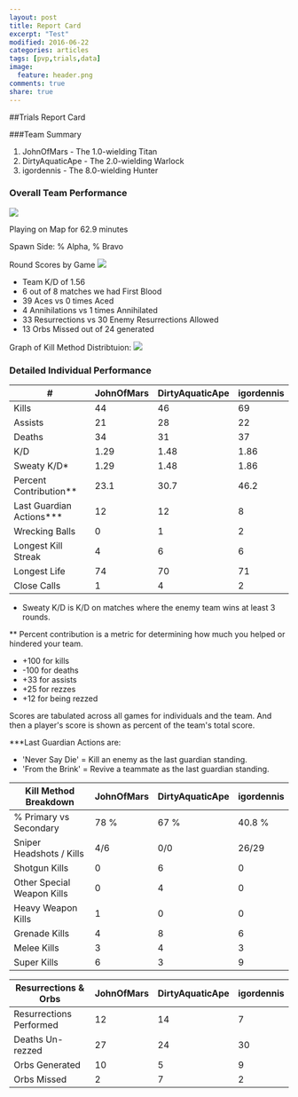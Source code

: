```yaml
---
layout: post
title: Report Card
excerpt: "Test"
modified: 2016-06-22
categories: articles
tags: [pvp,trials,data]
image:
  feature: header.png
comments: true
share: true
---
```


##Trials Report Card

###Team Summary

1. JohnOfMars - The 1.0-wielding Titan
2. DirtyAquaticApe - The 2.0-wielding Warlock
3. igordennis - The 8.0-wielding Hunter


### Overall Team Performance

![](https://www.bungie.net/img/theme/destiny/bgs/pgcrs/widows_court.jpg)

Playing on Map for 62.9 minutes

Spawn Side: % Alpha, % Bravo

Round Scores by Game
![](http://johnofmars.github.io/images/headers/trials2.jpg)

- Team K/D of 1.56
- 6 out of 8 matches we had First Blood	
- 39 Aces vs 0 times Aced
- 4 Annihilations vs 1 times Annihilated
- 33 Resurrections vs 30 Enemy Resurrections Allowed
- 13 Orbs Missed out of 24 generated

Graph of Kill Method Distribtuion:
![](http://johnofmars.github.io/images/headers/trials2.jpg)



### Detailed Individual Performance

| #                      	| JohnOfMars 	| DirtyAquaticApe 	| igordennis 	|
|------------------------	|-----------	|-----------	|-----------	|
| Kills                  	| 44     	| 46     	| 69     	|
| Assists                	| 21     	| 28     	| 22     	|
| Deaths                 	| 34     	| 31     	| 37     	|
| K/D                    	| 1.29    	| 1.48    	| 1.86    	|
| Sweaty K/D*             	| 1.29   	| 1.48   	| 1.86    	|
| Percent Contribution**  	| 23.1   	| 30.7   	| 46.2   	|
| Last Guardian Actions*** | 12   	| 12   	| 8   	|
| Wrecking Balls         	| 0    	| 1    	| 2    	|
| Longest Kill Streak    	| 4   	| 6   	| 6   	|
| Longest Life           	| 74    	| 70    	| 71    	|
| Close Calls            	| 1    	| 4    	| 2    	|


* Sweaty K/D is K/D on matches where the enemy team wins at least 3 rounds.

** Percent contribution is a metric for determining how much you helped or hindered your team.

- +100 for kills
- -100 for deaths
- +33 for assists
- +25 for rezzes
- +12 for being rezzed

Scores are tabulated across all games for individuals and the team. And then a player's score is shown as percent of the team's total score.

***Last Guardian Actions are:

- 'Never Say Die' = Kill an enemy as the last guardian standing.
- 'From the Brink' = Revive a teammate as the last guardian standing.


| Kill Method Breakdown        	| JohnOfMars      	| DirtyAquaticApe      	| igordennis      	|
|----------------------------	|----------------	|----------------	|----------------	|
| % Primary vs Secondary     	| 78 %      	| 67 %      	| 40.8 %      	|
| Sniper Headshots / Kills   	| 4/6 	| 0/0 	| 26/29 	|
| Shotgun Kills              	| 0         	| 6         	| 0         	|
| Other Special Weapon Kills 	| 0         	| 4         	| 0         	|
| Heavy Weapon Kills         	| 1         	| 0         	| 0         	|
| Grenade Kills              	| 4          	| 8          	| 6          	|
| Melee Kills                	| 3          	| 4          	| 3          	|
| Super Kills                	| 6          	| 3          	| 9          	|

| Resurrections & Orbs      	| JohnOfMars      	| DirtyAquaticApe      	| igordennis      	|
|----------------------------	|----------------	|----------------	|----------------	|
| Resurrections Performed    	| 12        	| 14        	| 7        	|
| Deaths Un-rezzed           	| 27       	| 24       	| 30       	|
| Orbs Generated             	| 10       	| 5       	| 9       	|
| Orbs Missed                	| 2      	| 7      	| 2      	|
